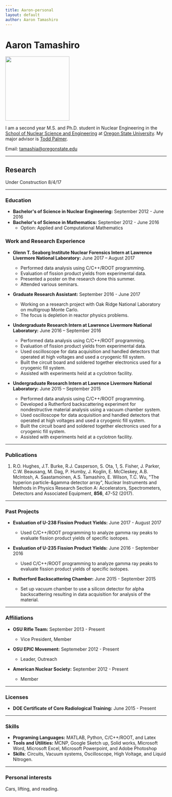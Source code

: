 ```yaml
---
title: Aaron-personal
layout: default
author: Aaron Tamashiro
---
```

Aaron Tamashiro
================================

<img src="{{ site.url }}users/tamashia/images/ME.jpg" width="200">

I am a second year M.S. and Ph.D. student in Nuclear Engineering in the [School of Nuclear Science and Engineering](https://ne.oregonstate.edu) at [Oregon State University](https://oregonstate.edu). My major advisor is [Todd Palmer](https://rtrp.github.io/osu-transport/palmerts/).

Email: <a href="mailto:tamashia@oregonstate.edu" target="top"> tamashia@oregonstate.edu </a>

***

## Research

Under Construction 8/4/17

***

### Education

* **Bachelor's of Science in Nuclear Engineering:** September 2012 - June 2016
* **Bachelor's of Science in Mathematics:** September 2012 - June 2016
  * Option: Applied and Computational Mathematics

### Work and Research Experience

* **Glenn T. Seaborg Institute Nuclear Forensics Intern at Lawrence Livermore National Laboratory:** June 2017 – August 2017
  * Performed data analysis using C/C++/ROOT programming.
  * Evaluation of fission product yields from experimental data.
  * Presented a poster on the research done this summer.
  * Attended various seminars.

* **Graduate Research Assistant:** September 2016 - June 2017
  * Working on a research project with Oak Ridge National Laboratory on multigroup Monte Carlo.
  * The focus is depletion in reactor physics problems.

* **Undergraduate Research Intern at Lawrence Livermore National Laboratory:** June 2016 – September 2016
  * Performed data analysis using C/C++/ROOT programming.
  * Evaluation of fission product yields from experimental data.
  * Used oscilloscope for data acquisition and handled detectors that operated at high voltages and used a cryogenic fill system.
  * Built the circuit board and soldered together electronics used for a cryogenic fill system.
  * Assisted with experiments held at a cyclotron facility. 

* **Undergraduate Research Intern at Lawrence Livermore National Laboratory:** June 2015 – September 2015
  * Performed data analysis using C/C++/ROOT programming.
  * Developed a Rutherford backscattering experiment for nondestructive material analysis using a vacuum chamber system.
  * Used oscilloscope for data acquisition and handled detectors that operated at high voltages and used a cryogenic fill system.
  * Built the circuit board and soldered together electronics used for a cryogenic fill system.
  * Assisted with experiments held at a cyclotron facility. 

***

### Publications
1. R.O. Hughes, J.T. Burke, R.J. Casperson, S. Ota, 1, S. Fisher, J. Parker, C.W. Beausang, M. Dag, P. Humby, J. Koglin, E. McCleskey, A.B. McIntosh, A. Saastamoinen, A.S. Tamashiro, E. Wilson, T.C. Wu, "The hyperion particle-&gamma detector array", Nuclear Instruments and Methods in Physics Research Section A: Accelerators, Spectrometers, Detectors and Associated Equipment, **856**, 47-52 (2017).

***

### Past Projects
* **Evaluation of U-238 Fission Product Yields:** June 2017 - August 2017
  * Used C/C++/ROOT programming to analyze gamma ray peaks to evaluate fission product yields of specific isotopes.

* **Evaluation of U-235 Fission Product Yields:** June 2016 - September 2016
  * Used C/C++/ROOT programming to analyze gamma ray peaks to evaluate fission product yields of specific isotopes.

* **Rutherford Backscattering Chamber:** June 2015 - September 2015
  * Set up vacuum chamber to use a silicon detector for alpha backscattering resulting in data acquisition for analysis of the material.

***

### Affiliations
* **OSU Rifle Team:** September 2013 - Present
  * Vice President, Member
  
* **OSU EPIC Movement:** Septemeber 2012 - Present
  * Leader, Outreach

* **American Nuclear Society:** September 2012 - Present
  * Member

***

### Licenses
* **DOE Certificate of Core Radiological Training:** June 2015 - Present

***

### Skills
* **Programing Languages:** MATLAB, Python, C/C++/ROOT, and Latex
* **Tools and Utilities:** MCNP, Google Sketch up, Solid works, Microsoft Word, Microsoft Excel, Microsoft Powerpoint, and Adobe Photoshop
* **Skills**: Circuits, Vacuum systems, Oscilloscope, High Voltage, and Liquid Nitrogen.

***

### Personal interests
Cars, lifting, and reading.

